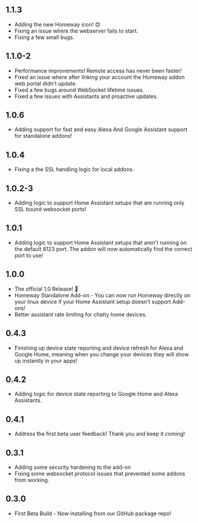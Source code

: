 <!-- https://developers.home-assistant.io/docs/add-ons/presentation#keeping-a-changelog -->
<!-- This is used in the homeway UI to show updates, so keep it up to date. -->

## 1.1.3

- Adding the new Homeway icon! 😍
- Fixing an issue where the webserver fails to start.
- Fixing a few small bugs.

## 1.1.0-2

- Performance improvements! Remote access has never been faster!
- Fixed an issue where after linking your account the Homeway addon web portal didn't update.
- Fixed a few bugs around WebSocket lifetime issues.
- Fixed a few issues with Assistants and proactive updates.

## 1.0.6

- Adding support for fast and easy Alexa And Google Assistant support for standalone addons!

## 1.0.4

- Fixing a the SSL handling logic for local addons.

## 1.0.2-3

- Adding logic to support Home Assistant setups that are running only SSL bound websocket ports!

## 1.0.1

- Adding logic to support Home Assistant setups that aren't running on the default 8123 port. The addon will now automatically find the correct port to use!

## 1.0.0

- The official 1.0 Release! 🥳
- Homeway Standalone Add-on - You can now run Homeway directly on your linux device if your Home Assistant setup doesn't support Add-ons!
- Better assistant rate limiting for chatty home devices.

## 0.4.3

- Finishing up device state reporting and device refresh for Alexa and Google Home, meaning when you change your devices they will show up instantly in your apps!

## 0.4.2

- Adding logic for device state reporting to Google Home and Alexa Assistants.

## 0.4.1

 - Address the first beta user feedback! Thank you and keep it coming!

## 0.3.1

- Adding some security hardening to the add-on
- Fixing some websocket protocol issues that prevented some addons from working.

## 0.3.0

- First Beta Build - Now installing from our GitHub package repo!
